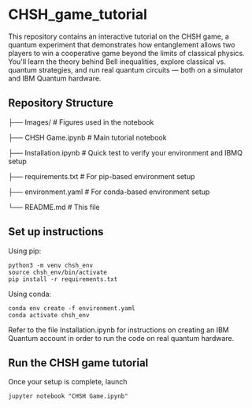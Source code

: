 # CHSH_game_tutorial

This repository contains an interactive tutorial on the CHSH game, a quantum experiment that demonstrates how entanglement allows two players to win a cooperative game beyond the limits of classical physics. You'll learn the theory behind Bell inequalities, explore classical vs. quantum strategies, and run real quantum circuits — both on a simulator and IBM Quantum hardware.

## Repository Structure
├── Images/ # Figures used in the notebook

├── CHSH Game.ipynb # Main tutorial notebook

├── Installation.ipynb # Quick test to verify your environment and IBMQ setup

├── requirements.txt # For pip-based environment setup

├── environment.yaml # For conda-based environment setup

└── README.md # This file

## Set up instructions
Using pip:
```
python3 -m venv chsh_env
source chsh_env/bin/activate
pip install -r requirements.txt
```

Using conda:
```
conda env create -f environment.yaml
conda activate chsh_env
```

Refer to the file Installation.ipynb for instructions on creating an IBM Quantum account in order to run the code on real quantum hardware.

## Run the CHSH game tutorial
Once your setup is complete, launch 
```
jupyter notebook "CHSH Game.ipynb"
```


